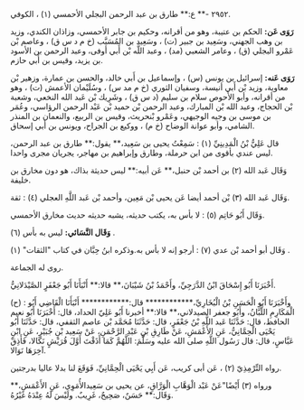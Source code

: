 ٢٩٥٢ -** ع:** طارق بن عبد الرحمن البجلي الأحمسي (١) ، الكوفي.

**رَوَى عَن:** الحكم بن عتيبة، وهو من أقرانه، وحكيم بن جابر الأحمسي، وزاذان الكندي، وزيد بن وهب الجهني، وسَعِيد بن جبير (ت) ، وسَعِيد بن المُسَيَّب (خ م د س ق) ، وعاصم بْن عَمْرو البجلي (ق) ، وعامر الشعبي (مد) ، وعبد اللَّه بْن أَبي أوفى، وعبد الرحمن بن الأسود بن يزيد، وقيس بن أَبي حازم.

**رَوَى عَنه:** إسرائيل بن يونس (س) ، وإسماعيل بن أَبي خالد، والحسن بن عمارة، وزهير بْن معاوية، وزيد بْن أَبي أنيسة، وسفيان الثوري (خ م مد س) ، وسُلَيْمان الأعمش (ت) ، وهو من أقرانه، وأبو الأَحوص سلام بن سليم (د س ق) ، وشَرِيك بْن عَبد الله النخعي، وشعبة بْن الحجاج، وعبد الله بْن المبارك، وعبد الرحمن بْن حميد بْن عَبْد الرحمن الرؤاسي، وعُمَر بن موسى بن وجيه الوجيهي، وعَمْرو بْنحريث، وقيس بن الربيع، والنعمان بن المنذر الشامي، وأبو عوانة الوضاح (خ م) ، ووكيع بن الجراح، ويونس بن أَبي إسحاق.

قال عَلِيُّ بْنُ الْمَدِينِيِّ (١) : سَمِعْتُ يحيى بن سَعِيد،** يقول:** طارق بن عبد الرحمن، ليس عندي بأقوى من ابن حرملة، وطارق وإبراهيم بن مهاجر، يجريان مجرى واحدا.

وَقَال عَبد الله (٢) بن أحمد بْن حنبل،** عَن أبيه:** ليس حديثة بذاك، هو دون مخارق بن خليفة.

وَقَال عَبد الله (٣) بْن أحمد أيضا عَن يحيى بْن مَعِين، وأحمد بْن عَبد اللَّهِ العجلي (٤) : ثقة.

وَقَال أَبُو حَاتِم (٥) : لا بأس به، يكتب حديثه، يشبه حديثه حديث مخارق الأحمسي.

**وَقَال النَّسَائي:** ليس به بأس (٦) .

وَقَال أبو أحمد بْن عدي (٧) : أرجو إنه لا بأس به.وذكره ابنُ حِبَّان في كتاب "الثقات" (١) .

روى له الجماعة.

أَخْبَرَنَا أَبُو إِسْحَاقَ ابْنُ الدَّرَجِيِّ، وأَحْمَدُ بْنُ شَيْبَانَ،** قالا:** أَنْبَأَنَا أَبُو جَعْفَرٍ الصَّيْدَلانِيُّ.

(ح) : وأَخْبَرَنَا أَبُو الْحَسَنِ بْنُ الْبُخَارِيِّ،************ قال:************ أَنْبَأَنَا الْقَاضِي أَبُو الْمَكَارِمِ اللَّبَّانُ، وأَبُو جعفر الصيدلاني،** قالا:** أخبرنا أَبُو عَلِيّ الحداد، قال: أَخْبَرَنَا أَبُو نعيم الحافظ، قال: حَدَّثَنَا عَبد اللَّهِ بْنُ جَعْفَرٍ، قال: حَدَّثَنَا مُحَمَّد بْن عاصم الثقفي، قال: حَدَّثَنَا أَبُو يَحْيَى الْحِمَّانِيُّ، عَنِ الأَعْمَشِ، عَنْ طَارِقِ بْنِ عَبْدِ الرَّحْمَنِ، عَنْ سَعِيد بْنِ جُبَيْرٍ، عَنِ ابْنِ عَبَّاسٍ، قال: قال رَسُول اللَّهِ صلى الله عليه وسَلَّمَ: اللَّهُمَّ كَمَا أَذَقْتَ أَوَّلَ قُرَيْشٍ نَكَالا، فَأَذِقْ آخِرَهَا نَوَالا.

رواه التِّرْمِذِيّ (٢) ، عَن أبى كريب، عَن أَبِي يَحْيَى الْحِمَّانِيِّ، فَوَقَعَ لنا بدلا عاليا بدرجتين.

ورواه (٣) أَيْضًا"عَنْ عَبْد الْوَهَّابِ الْوَرَّاقِ، عن يحيى بن سَعِيدالأُمَوِي، عَنِ الأَعْمَشِ،** وَقَال:** حَسَنٌ، صَحِيحٌ، غَرِيبٌ. ولَيْسَ لَهُ عِنْدَهُ غَيْرُهُ.